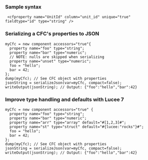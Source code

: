### Sample syntax

```lucee
 <cfproperty name="UnitId" column="unit_id" unique="true" fieldtype="id" type="string" />
```

### Serializing a CFC's properties to JSON

```luceescript+trycf
myCfc = new component accessors="true"{
  property name="foo" type="string";
  property name="bar" type="numeric";
  // NOTE: nulls are skipped when serializing
  property name="unset" type="numeric";
  foo = "hello";
  bar = 42;
};
dump(myCfc); // See CFC object with properties
jsonString = serializeJson(var=myCfc, compact=false);
writeOutput(jsonString); // Output: {"foo":"hello","bar":42}
```

### Improve type handling and defaults with Lucee 7

```luceescript+trycf
myCfc = new component accessors="true" {
  property name="foo" type="string";
  property name="bar" type="numeric";
  property name="arr" type="array" default="#[1,2,3]#";
  property name="st" type="struct" default="#{lucee:"rocks"}#";
  foo = "hello";
  bar = 42;
};
dump(myCfc); // See CFC object with properties
jsonString = serializeJson(var=myCfc, compact=false);
writeOutput(jsonString); // Output: {"foo":"hello","bar":42}
```
